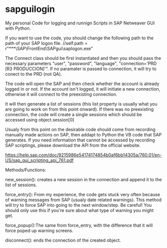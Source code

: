 # sapguilogin
My personal Code for logging and runnign Scripts in SAP Netweaver GUI with Python.

If you want to use the code, you should change the following path to the path of your SAP logon file.
//self.path = r"***\SAP\FrontEnd\SAPgui\saplogon.exe"

The Connect class should be first instantiated and then you should pass the necessary parameters "user", "password", "language", "connection='PRD [R3 PRODUCCION]'". If no paramater is passed to connection, it will try to conect to the PRD (not QA).

The code will open the SAP and then check whether the account is already logged in or not. If the account isn't logged, it will initiate a new connection, otherwise it will connect to the preexisting connection.

It will then generate a list of sessions (this list property is usually what you are going to work on from this point onward). If there was no preexisting connection, the code will create a single sessions which should be accessed using object.session[0]

Usualy from this point on the desirable code should come from recording manually made actions on SAP, then addapt to Python the VB code that SAP generates.
If you need information that cannot be accessed by recording SAP scriptings, please download the API from the official website.

https://help.sap.com/doc/9215986e54174174854b0af6bb14305a/760.01/en-US/sap_gui_scripting_api_761.pdf

Methods/Functions:

new_session(): creates a new session in the connection and append it to the list of sessions.

force_entry(): From my experience, the code gets stuck very often because of warning messages from SAP (usualy date related warnings). This method will try to force SAP into going to the next window/step.
Be careful! You should only use this if you're sure about what type of warning you might get.

force_popup():The same from force_entry, with the difference that it will force poped up warning screens. 

disconnect(): ends the connection of the created object.

